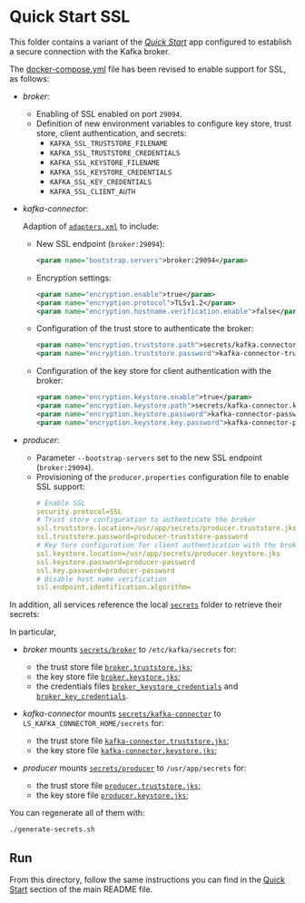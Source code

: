 # Quick Start SSL

This folder contains a variant of the [_Quick Start_](../../README.md#quick-start) app configured to establish a secure connection with the Kafka broker.

The [docker-compose.yml](docker-compose.yml) file has been revised to enable support for SSL, as follows:

- _broker_:
  - Enabling of SSL enabled on port `29094`.
  - Definition of new environment variables to configure key store, trust store, client authentication, and secrets:
    - `KAFKA_SSL_TRUSTSTORE_FILENAME`
    - `KAFKA_SSL_TRUSTSTORE_CREDENTIALS`
    - `KAFKA_SSL_KEYSTORE_FILENAME`
    - `KAFKA_SSL_KEYSTORE_CREDENTIALS`
    - `KAFKA_SSL_KEY_CREDENTIALS`
    - `KAFKA_SSL_CLIENT_AUTH`
- _kafka-connector_:

  Adaption of [`adapters.xml`](./adapters.xml) to include:
  - New SSL endpoint (`broker:29094`):
    ```xml
    <param name="bootstrap.servers">broker:29094</param>
    ```
  - Encryption settings:
    ```xml
    <param name="encryption.enable">true</param>
    <param name="encryption.protocol">TLSv1.2</param>
    <param name="encryption.hostname.verification.enable">false</param>
    ```
  - Configuration of the trust store to authenticate the broker:
    ```xml
    <param name="encryption.truststore.path">secrets/kafka.connector.truststore.jks</param>
    <param name="encryption.truststore.password">kafka-connector-truststore-password</param>
    ```
  - Configuration of the key store for client authentication with the broker:
    ```xml
    <param name="encryption.keystore.enable">true</param>
    <param name="encryption.keystore.path">secrets/kafka-connector.keystore.jks</param>
    <param name="encryption.keystore.password">kafka-connector-password</param>
    <param name="encryption.keystore.key.password">kafka-connector-private-keypassword</param>
    ```
- _producer_:
  - Parameter `--bootstrap-servers` set to the new SSL endpoint (`broker:29094`).
  - Provisioning of the `producer.properties` configuration file to enable SSL support:
    ```yaml
    # Enable SSL
    security.protocol=SSL
    # Trust store configuration to authenticate the broker
    ssl.truststore.location=/usr/app/secrets/producer.truststore.jks
    ssl.truststore.password=producer-truststore-password
    # Key tore configuration for client authentication with the broker
    ssl.keystore.location=/usr/app/secrets/producer.keystore.jks
    ssl.keystore.password=producer-password
    ssl.key.password=producer-password
    # Disable host name verification
    ssl.endpoint.identification.algorithm=
    ```  

In addition, all services reference the local [`secrets`](../compose-templates/secrets/) folder to retrieve their secrets:

In particular, 

- _broker_ mounts [`secrets/broker`](../compose-templates/secrets/broker/) to `/etc/kafka/secrets` for:
  - the trust store file [`broker.truststore.jks`](../compose-templates/secrets/broker/broker.truststore.jks);
  - the key store file [`broker.keystore.jks`](../compose-templates/secrets/broker/broker.keystore.jks);
  - the credentials files [`broker_keystore_credentials`](../compose-templates/secrets/broker/broker_keystore_credentials) and [`broker_key_credentials`](../compose-templates/secrets/broker/broker_key_credentials).

- _kafka-connector_ mounts [`secrets/kafka-connector`](../compose-templates/secrets/kafka-connector/) to `LS_KAFKA_CONNECTOR_HOME/secrets` for:
  -  the trust store file [`kafka-connector.truststore.jks`](../compose-templates/secrets/kafka-connector/kafka-connector.truststore.jks);
  -  the key store file [`kafka-connector.keystore.jks`](../compose-templates/secrets/kafka-connector/kafka-connector.keystore.jks);

- _producer_ mounts [`secrets/producer`](../compose-templates/secrets/producer/) to `/usr/app/secrets` for:
  -  the trust store file [`producer.truststore.jks`](../compose-templates/secrets/producer/producer.truststore.jks);
  -  the key store file [`producer.keystore.jks`](../compose-templates/secrets/producer/producer.keystore.jks);

You can regenerate all of them with:

```sh
./generate-secrets.sh
```

## Run

From this directory, follow the same instructions you can find in the [Quick Start](../../README.md#run) section of the main README file.
